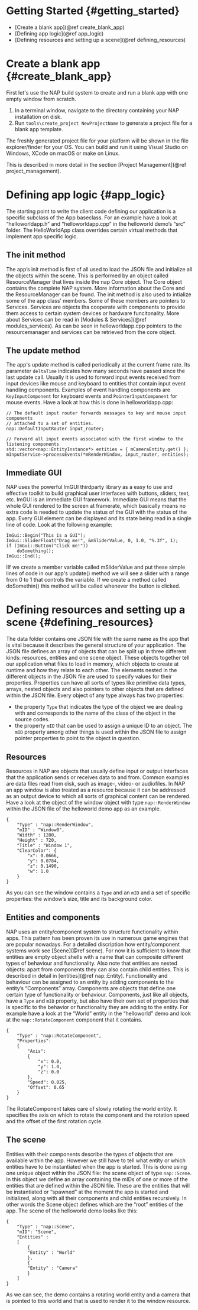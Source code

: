 Getting Started {#getting_started}
=======================
* [Create a blank app](@ref create_blank_app)
* [Defining app logic](@ref app_logic)
* [Defining resources and setting up a scene](@ref defining_resources)

Create a blank app {#create_blank_app}
=======================
First let's use the NAP build system to create and run a blank app with one empty window from scratch.

1. In a terminal window, navigate to the directory containing your NAP installation on disk.
2. Run `tools\create_project NewProjectName` to generate a project file for a blank app template.

The freshly generated project file for your platform will be shown in the file explorer/finder for your OS. You can build and run it using Visual Studio on Windows, XCode on macOS or make on Linux.

This is described in more detail in the section [Project Management](@ref project_management).

Defining app logic {#app_logic}
==========================

The starting point to write the client code defining our application is a specific subclass of the App baseclass. For an example have a look at “helloworldapp.h” and “helloworldapp.cpp” in the helloworld demo’s “src” folder. The HelloWorldApp class overrides certain virtual methods that implement app specific logic.

## The init method

The app’s init method is first of all used to load the JSON file and initialize all the objects within the scene. This is performed by an object called ResourceManager that lives inside the nap Core object. The Core object contains the complete NAP system. More information about the Core and the ResourceManager can be found.
The init method is also used to intialize some of the app class’ members. Some of these members are pointers to Services. Services are objects tha cooperate with components to provide them access to certain system devices or hardware funcitonality. More about Services can be read in [Modules & Services](@ref modules_services). As can be seen in helloworldapp.cpp pointers to the resourcemanager and services can be retrieved from the core object.

## The update method

The app's update method is called periodically at the current frame rate. Its parameter `deltaTime` indicates how many seconds have passed since the last update call. Usually it is used to forward input events received from input devices like mouse and keyboard to entities that contain input event handling components. Examples of event handling components are `KeyInputComponent` for keyboard events and `PointerInputComponent` for mouse events. Have a look at how this is done in helloworldapp.cpp:

~~~{cpp}
// The default input router forwards messages to key and mouse input components
// attached to a set of entities.
nap::DefaultInputRouter input_router;

// Forward all input events associated with the first window to the listening components
std::vector<nap::EntityInstance*> entities = { mCameraEntity.get() };
mInputService->processEvents(*mRenderWindow, input_router, entities);
~~~

## Immediate GUI

NAP uses the powerful ImGUI thirdparty library as a easy to use and effective toolkit to build graphical user interfaces with buttons, sliders, text, etc. ImGUI is an immediate GUI framework. Immediate GUI means that the whole GUI rendered to the screen at framerate, which basically means no extra code is needed to update the status of the GUI with the status of the app. Every GUI element can be displayed and its state being read in a single line of code. Look at the following example:

~~~{cpp}
ImGui::Begin("This is a GUI");
ImGui::SliderFloat("Drag me!", &mSliderValue, 0, 1.0, "%.3f", 1);
if (ImGui::Button("Click me!"))
    doSomething();
ImGui::End();
~~~

IIf we create a member variable called mSliderValue and put these simple lines of code in our app's update() method we will see a slider with a range from 0 to 1 that controls the variable. If we create a method called doSomethin() this method will be called whenever the button is clicked.

Defining resources and setting up a scene {#defining_resources}
=======================

The data folder contains one JSON file with the same name as the app that is vital because it describes the general structure of your application. The JSON file defines an array of objects that can be split up in three different kinds: resources, entities and one scene object. These objects together tell our application what files to load in memory, which objects to create at runtime and how they relate to each other.
The elements nested in the different objects in the JSON file are used to specify values for their  properties. Properties can have all sorts of types like primitive data types, arrays, nested objects and also pointers to other objects that are defined within the JSON file. Every object of any type always has two properties:
- the property `Type` that indicates the type of the object we are dealing with and corresponds to the name of the class of the object in the source codes.
- the property `mID` that can be used to assign a unique ID to an object. The `mID` property among other things is used within the JSON file to assign pointer properties to point to the object in question.

## Resources

Resources in NAP are objects that usually define input or output interfaces that the application sends or receives data to and from. Common examples are data files read from disk, such as image-, video- or audiofiles. In NAP an app window is also treated as a resource because it can be addressed as an output device to which all sorts of graphical content can be rendered. Have a look at the object of the window object with type `nap::RenderWindow` within the JSON file of the helloworld demo app as an example.
```
{
    "Type" : "nap::RenderWindow",
    "mID" : "Window0",
    "Width" : 1280,
    "Height" : 720,
    "Title" : "Window 1",
    "ClearColor": {
        "x": 0.0666,
        "y": 0.0784,
        "z": 0.1490,
        "w": 1.0
    }
}
```

As you can see the window contains a `Type` and an `mID` and a set of specific properties: the window’s size, title and its background color.

## Entities and components

NAP uses an entity/component system to structure functionality within apps. This pattern has been proven its use in numerous game engines that are popular nowadays. For a detailed discription how entity/component systems work see [Scene](@ref scene). For now it is sufficient to know that entities are empty object shells with a name that can composite different types of behaviour and functionality. Also note that entities are nested objects: apart from components they can also contain  child entities. This is described in detail in [entities](@ref nap::Entity).
Functionality and behaviour can be assigned to an entity by adding components to the entity’s “Components” array. Components are objects that define one certain type of functionality or behaviour. Components, just like all objects, have a `Type` and `mID` property, but also have their own set of properties that is specific to the behavior or functionality they are adding to the entity. For example have a look at the “World” entity in the “helloworld” demo and look at the `nap::RotateComponent` component that it contains.
```
{
    "Type" : "nap::RotateComponent",
    "Properties":
    {
        "Axis":
        {
            "x": 0.0,
            "y": 1.0,
            "z": 0.0
        },
        "Speed": 0.025,
        "Offset": 0.65
    }
}
```
The RotateComponent takes care of slowly rotating the world entity. It specifies the axis on which to rotate the component and the rotation speed and the offset of the first rotation cycle.


## The scene

Entities with their components describe the types of objects that are available within the app. However we still have to tell what entity or which entities have to be instantiated when the app is started. This is done using one unique object within the JSON file: the scene object of type `nap::Scene`. In this object we define an array containing the mIDs of one or more of the entities that are defined within the JSON file. These are the entities that will be instantiated or “spawned” at the moment the app is started and initialized, along with all their components and child entities recursively. In other words the Scene object defines which are the “root” entities of the app. The scene of the helloworld demo looks like this:
```
{
    "Type" : "nap::Scene",
    "mID": "Scene",
    "Entities" :
    [
        {
        "Entity" : "World"
        },
        {
        "Entity" : "Camera"
        }
    ]
}
```
As we can see, the demo contains a rotating world entity and a camera that is pointed to this world and that is used to render it to the window resource.







